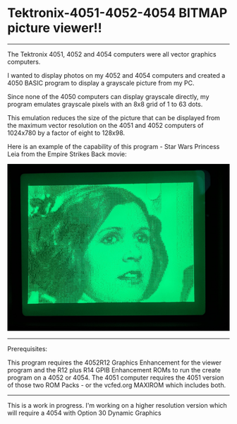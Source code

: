 # Tektronix-4051-4052-4054 BITMAP picture viewer!!


**************
The Tektronix 4051, 4052 and 4054 computers were all vector graphics computers.

I wanted to display photos on my 4052 and 4054 computers and created a 4050 BASIC program to display a grayscale picture from my PC.

Since none of the 4050 computers can display grayscale directly, my program emulates grayscale pixels with an 8x8 grid of 1 to 63 dots.

This emulation reduces the size of the picture that can be displayed from the maximum vector resolution on the 4051 and 4052 computers of 1024x780 by a factor of eight to 128x98.

Here is an example of the capability of this program - Star Wars Princess Leia from the Empire Strikes Back movie:

![4050 Family Photo](./Leia%20on%204052.jpeg)

***************
Prerequisites:

This program requires the 4052R12 Graphics Enhancement for the viewer program and the R12 plus R14 GPIB Enhancement ROMs to run the create program on a 4052 or 4054.
The 4051 computer requires the 4051 version of those two ROM Packs - or the vcfed.org MAXIROM which includes both.

***************
This is a work in progress.
I'm working on a higher resolution version which will require a 4054 with Option 30 Dynamic Graphics

